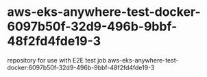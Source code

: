 # aws-eks-anywhere-test-docker-6097b50f-32d9-496b-9bbf-48f2fd4fde19-3
repository for use with E2E test job aws-eks-anywhere-test-docker:6097b50f-32d9-496b-9bbf-48f2fd4fde19-3
